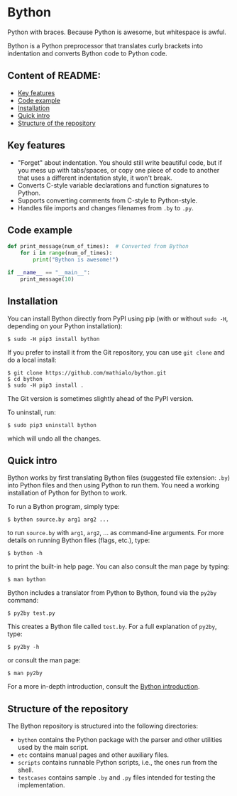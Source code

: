 # Bython
Python with braces. Because Python is awesome, but whitespace is awful.

Bython is a Python preprocessor that translates curly brackets into indentation and converts Bython code to Python code.

## Content of README:
  * [Key features](#key-features)
  * [Code example](#code-example)
  * [Installation](#installation)
  * [Quick intro](#quick-intro)
  * [Structure of the repository](#structure-of-the-repository)

## Key features

* "Forget" about indentation. You should still write beautiful code, but if you mess up with tabs/spaces, or copy one piece of code to another that uses a different indentation style, it won't break.
* Converts C-style variable declarations and function signatures to Python.
* Supports converting comments from C-style to Python-style.
* Handles file imports and changes filenames from `.by` to `.py`.

## Code example

```python
def print_message(num_of_times):  # Converted from Bython
    for i in range(num_of_times):
        print("Bython is awesome!")

if __name__ == "__main__":
    print_message(10)
```

## Installation

You can install Bython directly from PyPI using pip (with or without `sudo -H`, depending on your Python installation):

```
$ sudo -H pip3 install bython
```

If you prefer to install it from the Git repository, you can use `git clone` and do a local install:

```
$ git clone https://github.com/mathialo/bython.git
$ cd bython
$ sudo -H pip3 install .
```

The Git version is sometimes slightly ahead of the PyPI version.

To uninstall, run:

```
$ sudo pip3 uninstall bython
```

which will undo all the changes.

## Quick intro

Bython works by first translating Bython files (suggested file extension: `.by`) into Python files and then using Python to run them. You need a working installation of Python for Bython to work.

To run a Bython program, simply type:

```
$ bython source.by arg1 arg2 ...
```

to run `source.by` with `arg1`, `arg2`, ... as command-line arguments. For more details on running Bython files (flags, etc.), type:

```
$ bython -h
```

to print the built-in help page. You can also consult the man page by typing:

```
$ man bython
```

Bython includes a translator from Python to Bython, found via the `py2by` command:

```
$ py2by test.py
```

This creates a Bython file called `test.by`. For a full explanation of `py2by`, type:

```
$ py2by -h
```

or consult the man page:

```
$ man py2by
```

For a more in-depth introduction, consult the [Bython introduction](INTRODUCTION.md).

## Structure of the repository

The Bython repository is structured into the following directories:

* `bython` contains the Python package with the parser and other utilities used by the main script.
* `etc` contains manual pages and other auxiliary files.
* `scripts` contains runnable Python scripts, i.e., the ones run from the shell.
* `testcases` contains sample `.by` and `.py` files intended for testing the implementation.
